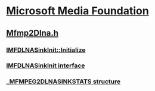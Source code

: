 # [Microsoft Media Foundation](../_mf/index.md)
## [Mfmp2Dlna.h](index.md)
### [IMFDLNASinkInit::Initialize](../mfmp2dlna/nf-mfmp2dlna-imfdlnasinkinit-initialize.md)
### [IMFDLNASinkInit interface](../mfmp2dlna/nn-mfmp2dlna-imfdlnasinkinit.md)
### [_MFMPEG2DLNASINKSTATS structure](../mfmp2dlna/ns-mfmp2dlna-_mfmpeg2dlnasinkstats.md)
